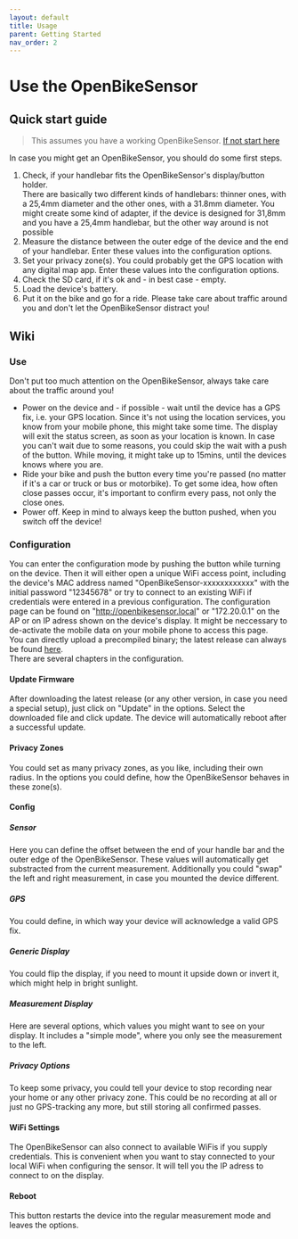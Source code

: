 ```yaml
---
layout: default
title: Usage
parent: Getting Started
nav_order: 2
---
```



# Use the OpenBikeSensor

## Quick start guide
> This assumes you have a working OpenBikeSensor. [If not start here](/readme.md)

In case you might get an OpenBikeSensor, you should do some first steps.

1. Check, if your handlebar fits the OpenBikeSensor's display/button holder.  
There are basically two different kinds of handlebars: thinner ones, with a 25,4mm diameter and the other ones, with a 31.8mm diameter. You might create some kind of adapter, if the device is designed for 31,8mm and you have a 25,4mm handlebar, but the other way around is not possible
2. Measure the distance between the outer edge of the device and the end of your handlebar. Enter these values into the configuration options.
3. Set your privacy zone(s). You could probably get the GPS location with any digital map app. Enter these values into the configuration options.
4. Check the SD card, if it's ok and - in best case - empty.
5. Load the device's battery.
6. Put it on the bike and go for a ride. Please take care about traffic around you and don't let the OpenBikeSensor distract you!


## Wiki

### Use

Don't put too much attention on the OpenBikeSensor, always take care about the traffic around you!  
* Power on the device and - if possible - wait until the device has a GPS fix, i.e. your GPS location. Since it's not using the location services, you know from your mobile phone, this might take some time. The display will exit the status screen, as soon as your location is known. In case you can't wait due to some reasons, you could skip the wait with a push of the button. While moving, it might take up to 15mins, until the devices knows where you are.
* Ride your bike and push the button every time you're passed (no matter if it's a car or truck or bus or motorbike). To get some idea, how often close passes occur, it's important to confirm every pass, not only the close ones. 
* Power off. Keep in mind to always keep the button pushed, when you switch off the device!

### Configuration

You can enter the configuration mode by pushing the button while turning on the device. Then it will either open a unique WiFi access point, including the device's MAC address named "OpenBikeSensor-xxxxxxxxxxxx" with the initial password "12345678" or try to connect to an existing WiFi if credentials were entered in a previous configuration. The configuration page can be found on "http://openbikesensor.local" or "172.20.0.1" on the AP or on IP adress shown on the device's display. It might be neccessary to de-activate the mobile data on your mobile phone to access this page.  
You can directly upload a precompiled binary; the latest release can always be found [here](https://github.com/Friends-of-OpenBikeSensor/OpenBikeSensorFirmware/releases).  
There are several chapters in the configuration.

#### Update Firmware

After downloading the latest release (or any other version, in case you need a special setup), just click on "Update" in the options. Select the downloaded file and click update. The device will automatically reboot after a successful update.

#### Privacy Zones

You could set as many privacy zones, as you like, including their own radius. In the options you could define, how the OpenBikeSensor behaves in these zone(s).

#### Config

##### Sensor

Here you can define the offset between the end of your handle bar and the outer edge of the OpenBikeSensor. These values will automatically get substracted from the current measurement. Additionally you could "swap" the left and right measurement, in case you mounted the device different.

##### GPS

You could define, in which way your device will acknowledge a valid GPS fix.

##### Generic Display

You could flip the display, if you need to mount it upside down or invert it, which might help in bright sunlight.

##### Measurement Display

Here are several options, which values you might want to see on your display. It includes a "simple mode", where you only see the measurement to the left.

##### Privacy Options

To keep some privacy, you could tell your device to stop recording near your home or any other privacy zone. This could be no recording at all or just no GPS-tracking any more, but still storing all confirmed passes.

#### WiFi Settings

The OpenBikeSensor can also connect to available WiFis if you supply credentials. This is convenient when you want to stay connected to your local WiFi when configuring the sensor. It will tell you the IP adress to connect to on the display.

#### Reboot

This button restarts the device into the regular measurement mode and leaves the options.
